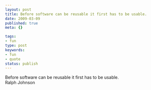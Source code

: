 ```yaml
---
layout: post
title: Before software can be reusable it first has to be usable.
date: 2009-03-09
published: true
meta: {}

tags:
- fun
type: post
keywords:
- fun
- quote
status: publish
---
```

Before software can be reusable it first has to be usable.<br />Ralph Johnson
